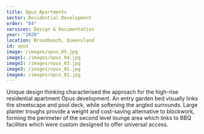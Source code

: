 ```yaml
---
title: Opus Apartments
sector: Residential Development
order: "04"
services: Design & Documentation
year: "2020"
location: Broadbeach, Queensland
id: opus
image: /images/opus_05.jpg
image1: /images/opus_04.jpg
image2: /images/opus_03.jpg
image3: /images/opus_02.jpg
image4: /images/opus_01.jpg
---
```


Unique design thinking characterised the approach for the high-rise
residential apartment Opus development. An entry garden bed visually links the
streetscape and pool deck, while softening the angled surrounds. Large planter
troughs provide a weight and cost-saving alternative to blockwork, forming the
perimeter of the second level lounge area which links to BBQ facilities which
were custom designed to offer universal access.
